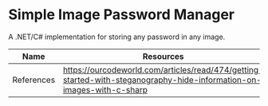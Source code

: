 ﻿# Simple Image Password Manager
A .NET/C# implementation for storing any password in any image.

| Name | Resources |
| ------ | ------ |
| References | https://ourcodeworld.com/articles/read/474/getting-started-with-steganography-hide-information-on-images-with-c-sharp |
